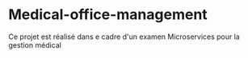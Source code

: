 # Medical-office-management
Ce projet est réalisé dans e cadre d'un examen Microservices pour la gestion médical
